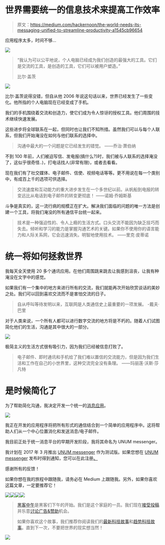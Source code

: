 # 世界需要统一的信息技术来提高工作效率

> 原文：<https://medium.com/hackernoon/the-world-needs-its-messaging-unified-to-streamline-productivity-a1545cb96654>

应用程序太多，时间不够…

![](img/c06eee480035900ef8ab9389f12ff414.png)

> “我认为可以公平地说，个人电脑已经成为我们创造的最强大的工具。它们是交流的工具，是创造的工具，它们可以被用户塑造。”
> 
> 比尔·盖茨

![](img/730bb79e411a114549a9f9d9f0d548ac.png)

比尔·盖茨说得没错，但自从他 2006 年说这句话以来，世界已经发生了一些变化。他所指的个人电脑现在已经变成了手机。

我们的手机围绕着交流和创造力，使它们成为令人惊讶的授权工具。他们周围的技术继续快速发展。

这些进步将全球联系在一起，但同时也让我们不知所措。虽然我们可以与每个人联系，但我们开始淹没在如何与他们联系的选择中。

> 沟通中最大的一个问题是它已经发生的错觉。
> ——乔治·萧伯纳

不到 100 年前，人们被迫写信、发电报(搞什么?)时，我们被与人联系的选择淹没了，这似乎很奇怪..)，打电话找人(非常有限)，或者去看看。

现在我们有了社交媒体、电子邮件、信使、视频电话等等。更不用说在每一个类别中，有成百上千的选项可供选择。

> 交流速度和互动能力的重大进步发生在一个多世纪以前。从帆船到电报的转变远比从电话到电子邮件的转变更彻底！
> ——诺姆·乔姆斯基

斗争是真实的，这一流行病的规模正在扩大。解决我们面临的问题的唯一方法是创建一个工具，将我们淹没的所有通信平台统一起来。

> 技术是一种强迫性的、令人上瘾的生活方式。口头交流不能因为缺乏技巧而失去。倾听和学习的能力是掌握沟通艺术的关键。如果你不使用你的语言能力和人际关系网，它会迅速消失。明智地使用技术。
> ——里克·皮蒂诺

# 统一将如何拯救世界

我每天全天使用 20 多个通讯应用。在他们周围跳来跳去让我感到沮丧，让我有种淹没在文字中的感觉。

如果我们有一个集中的地方来进行所有的交流，我们就能再次开始欣赏谈话的美妙之处。我们可以回到喜欢交流而不是害怕交流的日子。

> 自从呼叫等待发明以来，互联网是人类通信史上最重要的一项发展。
> -戴夫·巴里

对于人类来说，一个所有人都可以进行数字交流的地方将是不朽的。随着人们试图简化他们的生活，沟通是其中很大的一部分。

![](img/c31794ed9c256ef7d74955ccc02aa915.png)

极简主义的生活方式很有吸引力，因为我们已经被信息打败了。

> 电子邮件、即时通讯和手机给了我们难以置信的交流能力，但是因为我们生活和工作在自己的小世界里，这种交流完全没有条理。
> ——玛丽莲·沃斯·莎凡特

# 是时候简化了

为了帮助简化沟通，我决定开发一个统一的[消息应用](http://www.unummessenger.com)。

![](img/450a218d5716dd450bbb1398fe45ed87.png)

我正在开发的应用程序将把所有形式的通信结合到一个简单的应用程序中。这将帮助人们从一个中心位置消化和发送消息/电子邮件。

我目前正处于统一消息平台的早期开发阶段，我将其命名为 UNUM messenger。

我计划在 2017 年 3 月推出 [UNUM messenger](http://www.unummessenger.com) 作为测试版。如果您想在 [UNUM messenger](http://www.unummessenger.com) 发布时得到通知，您可以在此注册[。](http://www.unummessenger.com)

感谢所有的反馈！

如果你想在我的旅程中跟随我，请务必在 Medium 上跟随我。另外，如果你喜欢这篇文章，一定要推荐它！

![](img/b89bae75ad9754e2eb4f94b0e5f6c6f4.png)[![](img/50ef4044ecd4e250b5d50f368b775d38.png)](http://bit.ly/HackernoonFB)[![](img/979d9a46439d5aebbdcdca574e21dc81.png)](https://goo.gl/k7XYbx)[![](img/2930ba6bd2c12218fdbbf7e02c8746ff.png)](https://goo.gl/4ofytp)

> [黑客中午](http://bit.ly/Hackernoon)是黑客们下午的开始。我们是这个家庭的一员。我们现在[接受投稿](http://bit.ly/hackernoonsubmission)并乐意[讨论广告&赞助](mailto:partners@amipublications.com)机会。
> 
> 如果你喜欢这个故事，我们推荐你阅读我们的[最新科技故事](http://bit.ly/hackernoonlatestt)和[趋势科技故事](https://hackernoon.com/trending)。直到下一次，不要把世界的现实想当然！

![](img/be0ca55ba73a573dce11effb2ee80d56.png)